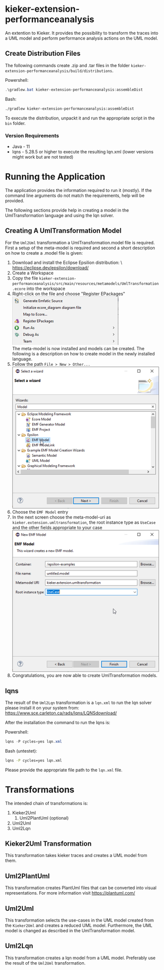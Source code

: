 # kieker-extension-performanceanalysis
An extention to Kieker. It provides the possibility to transform the traces into a UML model and perform performance analysis actions on the UML model.

## Create Distribution Files

The following commands create .zip and .tar files in the folder `kieker-extension-performanceanalysis/build/distributions`.

Powershell:
```powershell
.\gradlew.bat kieker-extension-performanceanalysis:assembleDist 
```

Bash:
```bash
./gradlew kieker-extension-performanceanalysis:assembleDist 
```
To execute the distribution, unpackt it and run the appropriate script in the `bin` folder.

### Version Requirements 

* Java - 11
* lqns - 5.28.5 or higher to execute the resulting lqn.xml (lower versions might work but are not tested)



# Running the Application

The application provides the information required to run it (mostly).
If the command line arguments do not match the requirements, help will be provided.

The following sections provide help in creating a model in the UmlTransformation language and using the lqn solver.

## Creating A UmlTransformation Model

For the ``Uml2Uml`` transformation a UmlTransformation.model file is required.
First a setup of the meta-model is required and second a short description on how to create a .model file is given:

1. Download and install the Eclipse Epsilion distribution: \ 
https://eclipse.dev/epsilon/download/
2. Create a Workspace
3. Copy the file `kieker-extension-performanceanalysis/src/main/resources/metamodels/UmlTransformation.ecore` into the workspace
4. Right-click on the file and choose "Register EPackages" \
![RegisterEPackage.png](documentation/RegisterEPackage.png) \
The meta-model is now installed and models can be created. The following is a description on how to create model in the newly installed language.
5. Follow the path `File > New > Other...` \
![EMFModel.png](documentation/EMFModel.png)
6. Choose the ``EMF Model`` entry
7. In the next screen choose the meta-model-uri as ``kieker.extension.umltransformation``, the root instance type as `UseCase` and the other fields appropriate to your case \
![SetModelProperties.png](documentation/SetModelProperties.png)
8. Congratulations, you are now able to create UmlTransformation models.



## lqns

The result of the ``Uml2Lqn`` transformation is a ``lqn.xml`` to run the lqn solver please install it on your system from: https://www.sce.carleton.ca/rads/lqns/LQNSdownload/

After the installation the command to run the lqns is:

Powershell:
````powershell
lqns -P cycles=yes lqn.xml
````

Bash (untestet):
````bash
lqns -P cycles=yes lqn.xml
````

Please provide the appropriate file path to the `lqn.xml` file.

# Transformations

The intended chain of transformations is:
1. Kieker2Uml
    1. Uml2PlantUml (optional)
2. Uml2Uml
3. Uml2Lqn

## Kieker2Uml Transformation

This transformation takes kieker traces and creates a UML model from them.

## Uml2PlantUml

This transformation creates PlantUml files that can be converted into visual representations.
For more information visit https://plantuml.com/

## Uml2Uml

This transformation selects the use-cases in the UML model created from the ``Kieker2Uml`` and creates a reduced UML model.
Furthermore, the UML model is changed as described in the UmlTransformation model.

## Uml2Lqn

This transformation creates a lqn model from a UML model.
Preferably use the result of the `Uml2Uml` transformation.

